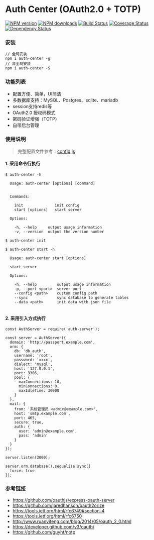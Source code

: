 Auth Center (OAuth2.0 + TOTP)
===

[![NPM version](https://img.shields.io/npm/v/auth-center.svg)](https://www.npmjs.com/package/auth-center)
[![NPM downloads](https://img.shields.io/npm/dm/auth-center.svg)](https://www.npmjs.com/package/auth-center)
[![Build Status](https://travis-ci.org/d-band/auth-center.svg?branch=master)](https://travis-ci.org/d-band/auth-center)
[![Coverage Status](https://coveralls.io/repos/github/d-band/auth-center/badge.svg?branch=master)](https://coveralls.io/github/d-band/auth-center?branch=master)
[![Dependency Status](https://david-dm.org/d-band/auth-center.svg)](https://david-dm.org/d-band/auth-center)

### 安装

```
// 全局安装
npm i auth-center -g
// 非全局安装
npm i auth-center -S
```

### 功能列表


- 配置方便、简单，UI简洁
- 多数据库支持：MySQL、Postgres、sqlite、mariadb
- session支持redis等
- OAuth2.0 授权码模式
- 密码验证增强（TOTP）
- 自带后台管理

### 使用说明

> 完整配置文件参考：[config.js](./src/config.js)

#### 1. 采用命令行执行

```
$ auth-center -h

  Usage: auth-center [options] [command]


  Commands:

    init              init config
    start [options]   start server

  Options:

    -h, --help     output usage information
    -v, --version  output the version number

$ auth-center init

$ auth-center start -h

  Usage: auth-center start [options]

  start server

  Options:

    -h, --help         output usage information
    -p, --port <port>  server port
    --config <path>    custom config path
    --sync             sync database to generate tables
    --data <path>      init data with json file
    
```

#### 2. 采用引入方式执行

```
const AuthServer = require('auth-server');

const server = AuthServer({
  domain: 'http://passport.example.com',
  orm: {
    db: 'db_auth',
    username: 'root',
    password: 'xxxx',
    dialect: 'mysql',
    host: '127.0.0.1',
    port: 3306,
    pool: {
      maxConnections: 10,
      minConnections: 0,
      maxIdleTime: 30000
    }
  },
  mail: {
    from: '系统管理员 <admin@example.com>',
    host: 'smtp.example.com',
    port: 465,
    secure: true,
    auth: {
      user: 'admin@example.com',
      pass: 'admin'
    }
  }
});

server.listen(3000);

server.orm.database().sequelize.sync({
  force: true
});
```

### 参考链接

- https://github.com/oauthjs/express-oauth-server
- https://github.com/jaredhanson/oauth2orize
- https://tools.ietf.org/html/rfc6749#section-4
- https://tools.ietf.org/html/rfc6750
- http://www.ruanyifeng.com/blog/2014/05/oauth_2_0.html
- https://developer.github.com/v3/oauth/
- https://github.com/guyht/notp
